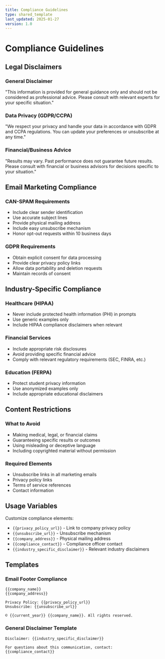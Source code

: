 ```yaml
---
title: Compliance Guidelines
type: shared_template
last_updated: 2025-01-27
version: 1.0
---
```


# Compliance Guidelines

## Legal Disclaimers

### General Disclaimer
"This information is provided for general guidance only and should not be considered as professional advice. Please consult with relevant experts for your specific situation."

### Data Privacy (GDPR/CCPA)
"We respect your privacy and handle your data in accordance with GDPR and CCPA regulations. You can update your preferences or unsubscribe at any time."

### Financial/Business Advice
"Results may vary. Past performance does not guarantee future results. Please consult with financial or business advisors for decisions specific to your situation."

## Email Marketing Compliance

### CAN-SPAM Requirements
- Include clear sender identification
- Use accurate subject lines
- Provide physical mailing address
- Include easy unsubscribe mechanism
- Honor opt-out requests within 10 business days

### GDPR Requirements
- Obtain explicit consent for data processing
- Provide clear privacy policy links
- Allow data portability and deletion requests
- Maintain records of consent

## Industry-Specific Compliance

### Healthcare (HIPAA)
- Never include protected health information (PHI) in prompts
- Use generic examples only
- Include HIPAA compliance disclaimers when relevant

### Financial Services
- Include appropriate risk disclosures
- Avoid providing specific financial advice
- Comply with relevant regulatory requirements (SEC, FINRA, etc.)

### Education (FERPA)
- Protect student privacy information
- Use anonymized examples only
- Include appropriate educational disclaimers

## Content Restrictions

### What to Avoid
- Making medical, legal, or financial claims
- Guaranteeing specific results or outcomes
- Using misleading or deceptive language
- Including copyrighted material without permission

### Required Elements
- Unsubscribe links in all marketing emails
- Privacy policy links
- Terms of service references
- Contact information

## Usage Variables

Customize compliance elements:
- `{{privacy_policy_url}}` - Link to company privacy policy
- `{{unsubscribe_url}}` - Unsubscribe mechanism
- `{{company_address}}` - Physical mailing address
- `{{compliance_contact}}` - Compliance officer contact
- `{{industry_specific_disclaimer}}` - Relevant industry disclaimers

## Templates

### Email Footer Compliance
```
{{company_name}}
{{company_address}}

Privacy Policy: {{privacy_policy_url}}
Unsubscribe: {{unsubscribe_url}}

© {{current_year}} {{company_name}}. All rights reserved.
```

### General Disclaimer Template
```
Disclaimer: {{industry_specific_disclaimer}}

For questions about this communication, contact: {{compliance_contact}}
```

